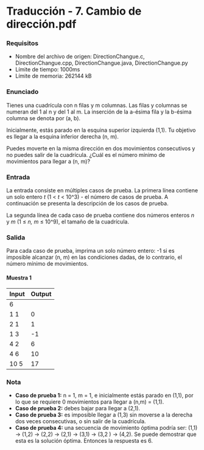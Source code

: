 # Traducción - 7. Cambio de dirección.pdf

### Requisitos
- Nombre del archivo de origen: DirectionChangue.c, DirectionChangue.cpp, DirectionChangue.java, DirectionChangue.py
- Límite de tiempo: 1000ms
- Límite de memoria: 262144 kB

### Enunciado
Tienes una cuadrícula con n filas y m columnas. Las filas y columnas se numeran del 1 al n y del 1 al m. La inserción de la a-ésima fila y la b-ésima columna se denota por (a, b).

Inicialmente, estás parado en la esquina superior izquierda (1,1). Tu objetivo es llegar a la esquina inferior derecha (n, m).

Puedes moverte en la misma dirección en dos movimientos consecutivos y no puedes salir de la cuadrícula. ¿Cuál es el número mínimo de movimientos para llegar a (n, m)?

### Entrada
La entrada consiste en múltiples casos de prueba. La primera línea contiene un solo entero *t* (1 < *t* < 10^3) - el número de casos de prueba. A continuación se presenta la descripción de los casos de prueba.

La segunda línea de cada caso de prueba contiene dos números enteros *n* y *m* (1 ≤ *n, m* ≤ 10^9), el tamaño de la cuadrícula.

### Salida
Para cada caso de prueba, imprima un solo número entero: -1 si es imposible alcanzar (n, m) en las condiciones dadas, de lo contrario, el número mínimo de movimientos.

#### Muestra 1
| Input| Output|
| -----| ------|
| 6    |       |
| 1 1  | 0     |
| 2 1  | 1     |
|1 3   | -1    |
| 4 2  | 6     |
| 4 6  | 10    |
| 10 5 | 17    |

### Nota
- **Caso de prueba 1:** n = 1, m = 1, e inicialmente estás parado en (1,1), por lo que se requiere 0 movimientos para llegar a (n,m) = (1,1).
- **Caso de prueba 2:** debes bajar para llegar a (2,1).
- **Caso de prueba 3:** es imposible llegar a (1,3) sin moverse a la derecha dos veces consecutivas, o sin salir de la cuadrícula.
- **Caso de prueba 4:** una secuencia de movimiento óptima podría ser: (1,1) -> (1,2) -> (2,2) -> (2,1) -> (3,1) -> (3,2 ) -> (4,2). Se puede demostrar que esta es la solución óptima. Entonces la respuesta es 6.
